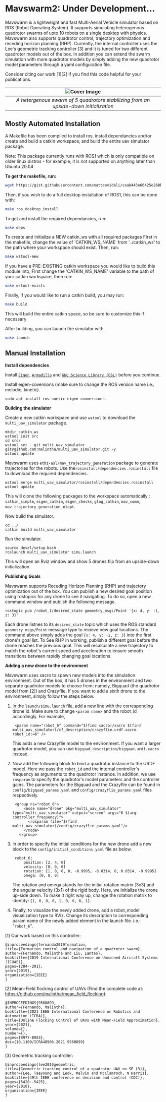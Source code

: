 # Mavswarm2: Under Development...

Mavswarm is a lightweight and fast Multi-Aerial Vehicle simulator based on ROS (Robot Operating System). It supports simulating heterogenous quadrotor swarms of upto 10 robots on a single desktop with physics. Mavswarm also supports quadrotor control, trajectory optimization and receding horizon planning (RHP). Currently, the internal controller uses the Lee's geometric tracking controller [3] and it is tuned for two different quadrotor models out of the box. 
In addition you can extend the swarm simulation with more quadrotor models by simply adding the new quadrotor model parameters through a yaml configuration file. 

Consider citing our work [1][2] if you find this code helpful for your publications. 

| ![Cover Image](https://github.com/malintha/multi_uav_simulator/blob/master/cover.gif?raw=true) |
|:--:| 
| *A hetergenous swarm of 5 quadrotors stabilizing from an upside-down initialization* |

## Mostly Automated Installation

A Makefile has been compiled to install ros, install dependancies and/or create and build a catkin workspace, and build the entire uav simulator package. 

Note: This package currently runs with ROS1 which is only compatible on older linux distros - for example, it is not supported on anything later than Ubuntu 20.04

**To get the makefile, run:**

```bash
wget https://gist.githubusercontent.com/matteovidali/caab443e66425e260b6a1c1bd842d28c/raw/188effd1f7e5c4a49cf636abd96bc325a9ac9bd9/Makefile
```

Then, if you wish to do a full desktop installation of ROS1, this can be done with:
```bash
make ros_desktop_install
```

To get and install the required dependancies, run:
```bash
make deps
```

To create and initialize a NEW catkin_ws with all required packages
First in the makefile, change the value of 'CATKIN_WS_NAME' from '../catkin_ws' to the path where your workspace should exist.
Then, run:
```bash
make wstool-new
```

If you have a PRE-EXISTING catkin workspace you would like to build this module into,
First change the 'CATKIN_WS_NAME' variable to the path of your catkin workspace, then run:

```bash
make wstool-exists
```

Finally, if you would like to run a catkin build, you may run:
```bash
make build
```
This will build the entire catkin space, so be sure to customize this if necessary

After building, you can launch the simulator with 
```bash
make launch
```

## Manual Installation
**Install dependencies**

Install [`Eigen`](http://eigen.tuxfamily.org/index.php?title=Main_Page), [`Armadillo`](https://www.uio.no/studier/emner/matnat/fys/FYS4411/v13/guides/installing-armadillo/) and [`GNU Science Library (GSL)`](https://www.gnu.org/software/gsl/) before you continue.

Install eigen-coversions (make sure to change the ROS version name i.e.; melodic, kinetic).

    sudo apt install ros-noetic-eigen-conversions

**Building the simulator**

Create a new catkin workspace and use `wstool` to download the `multi_uav_simulator` package.

    mkdir catkin_ws
    wstool init src
    cd src/
    wstool set --git multi_uav_simulator git@github.com:malintha/multi_uav_simulator.git -y
    wstool update
    
Mavswarm uses `ethz-asl/mav_trajectory_generation` package to generate trajectories for the robots. Use the`rosinstall/dependencies.rosinstall` file to download the required dependencies.
    
    wstool merge multi_uav_simulator/rosinstall/dependencies.rosinstall
    wstool update
    
This will clone the following packages to the workspace automatically : `catkin_simple`,  `eigen_catkin`,  `eigen_checks`,  `glog_catkin`,  `mav_comm`,  `mav_trajectory_generation`,  `nlopt`.

Now build the simulator.

    cd ../
    catkin build multi_uav_simulator
 
 Run the simulator.

    source devel/setup.bash
    roslaunch multi_uav_simulator simu.launch


This will open an Rviz window and show 5 drones flip from an upside-down initialization.

**Publishing Goals**

Mavswarm supports Receding Horizon Planning (RHP) and trajectory optimization out of the box. You can publish a new desired goal position using rostopics for any drone to see it navigating. To do so, open a new command window and publish the following message. 

    rostopic pub /robot_1/desired_state geometry_msgs/Point '{x: 4, y: -1, z: 3}'
    
Each drone listnes to its `desired_state` topic which uses the ROS standard `geometry_msgs/Point` message type to recieve new goal locations. The command above simply adds the goal `{x: 4, y: -1, z: 3}` into the first drone's goal list. To See RHP in working, publish a different goal before the drone reaches the previous goal. This will recalculate a new trajectory to match the robot's current speed and acceleration to ensure smooth transitions between rapidly changing goal locations.

**Adding a new drone to the environment**

Mavswarm uses xacro to spawn new models into the simulation environment. Out of the box, it has 5 drones in the environment and two separate quadrotor models to choose from; namely, Bigquad (the quadrotor model from [2]) and Crazyflie. If you want to add a sixth drone to the environment, simply follow the steps below.

1) In the `launch/simu.launch` file, add a new line with the corresponding drone id.  Make sure to change `<param name>` and the robot_id accordingly.  For example,

        <param name="robot_6" command="$(find xacro)/xacro $(find multi_uav_simulator)/cf_description/crazyflie.urdf.xacro robot_id:=6" />

    This adds a new Crazyflie model to the environment. If you want a larger quadrotor model, you can use `bigquad_description/bigquad.urdf.xacro` instead. 

2) Now add the following block to bind a quadrotor instance to the URDF model. Here we pass the `robot_id` and the internal controller's frequency as arguments to the quadrotor instance. In addition, we use `rosparam` to specify the quadrotor's model parameters and the controller gains. The parameters for the Bigquad and the Crazyflie can be found in `config/bigquad_params.yaml` and `config/crazyflie_params.yaml` files respectively. 

        <group ns="robot_6">
            <node name="drone" pkg="multi_uav_simulator" type="multi_uav_simulator" output="screen" args="6 $(arg controller_frequency)">
              <rosparam file="$(find multi_uav_simulator)/config/crazyflie_params.yaml"/>
            </node>
          </group>

3) In order to specify the initial conditions for the new drone add a new block to the `config/initial_conditions.yaml` file as below.

        robot_6:
            position: [2, 4, 0]
            velocity: [0, 0, 0]
            rotation: [1, 0, 0, 0, -0.9995, -0.0314, 0, 0.0314, -0.9995]
            omega: [0, 0, 0]

    The rotation and omega stands for the initial rotation matrix (3x3) and the angular velocity (3x1) of the rigid body. Here, we initialize the drone up-side down. To make it right way up, change the rotation matrix to identity: `[1, 0, 0, 0, 1, 0, 0, 0, 1]`.


4) Finally, to visualize the newly added drone, add a robot_model visualization type to RViz. Change its description to corresponding param name of the newly added element in the launch file. i.e.: "`robot_6`".

[1] Our work based on this controller:

    @inproceedings{fernando2019formation,
    title={Formation control and navigation of a quadrotor swarm},
    author={Fernando, Malintha and Liu, Lantao},
    booktitle={2019 International Conference on Unmanned Aircraft Systems (ICUAS)},
    pages={284--291},
    year={2019},
    organization={IEEE}
    }

[2] Mean-Field flocking control of UAVs (Find the complete code at: https://github.com/malintha/mean_field_flocking):

    @INPROCEEDINGS{9560899,
    author={Fernando, Malintha},
    booktitle={2021 IEEE International Conference on Robotics and Automation (ICRA)}, 
    title={Online Flocking Control of UAVs with Mean-Field Approximation}, 
    year={2021},
    volume={},
    number={},
    pages={8977-8983},
    doi={10.1109/ICRA48506.2021.9560899}
    }

[3] Geometric tracking controller:

    @inproceedings{lee2010geometric,
    title={Geometric tracking control of a quadrotor UAV on SE (3)},
    author={Lee, Taeyoung and Leok, Melvin and McClamroch, N Harris},
    booktitle={49th IEEE conference on decision and control (CDC)},
    pages={5420--5425},
    year={2010},
    organization={IEEE}
    }
